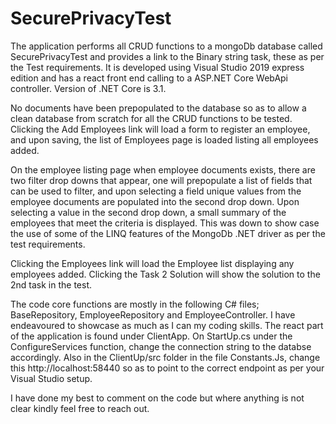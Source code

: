 # SecurePrivacyTest

The application performs all CRUD functions to a mongoDb database called SecurePrivacyTest and provides a link to the Binary string task, these as per the Test requirements. 
It is developed using Visual Studio 2019 express edition and has a react front end calling to a ASP.NET Core WebApi controller. Version of .NET Core is 3.1.

No documents have been prepopulated to the database so as to allow a clean database from scratch for all the CRUD functions to be tested. 
Clicking the Add Employees link will load a form to register an employee, and upon saving, the list of Employees page is loaded listing all employees added.

On the employee listing page when employee documents exists, there are two filter drop downs that appear, one will prepopulate a list of fields that can be used to filter, 
and upon selecting a field unique values from the employee documents are populated into the second drop down. Upon selecting a value in the second drop down, 
a small summary of the employees that meet the criteria is displayed. This was down to show case the use of some of the LINQ features of the MongoDb .NET driver as per 
the test requirements.

Clicking the Employees link will load the Employee list displaying any employees added.
Clicking the Task 2 Solution will show the solution to the 2nd task in the test.

The code core functions are mostly in the following C# files; BaseRepository, EmployeeRepository and EmployeeController. 
I have endeavoured to showcase as much as I can my coding skills. The react part of the application is found under ClientApp. On StartUp.cs under the ConfigureServices function, 
change the connection string to the databse accordingly. Also in the ClientUp/src folder in the file Constants.Js, change this http://localhost:58440 so as to point to 
the correct endpoint as per your Visual Studio setup.

I have done my best to comment on the code but where anything is not clear kindly feel free to reach out.
